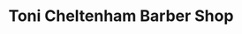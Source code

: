 ---
title: "Toni Cheltenham Barber Shop"
url: /cheltenham/toni-cheltenham-barber-shop/
shop: Friseur
---